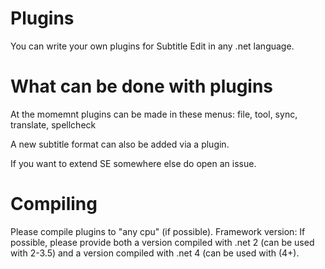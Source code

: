 Plugins
=======

You can write your own plugins for Subtitle Edit in any .net language.


What can be done with plugins
=============================

At the momemnt plugins can be made in these menus: file, tool, sync, translate, spellcheck

A new subtitle format can also be added via a plugin.

If you want to extend SE somewhere else do open an issue.


Compiling
=========

Please compile plugins to "any cpu" (if possible).
Framework version: If possible, please provide both a version compiled with .net 2 (can be used with 2-3.5) and a version compiled with .net 4 (can be used with (4+).
